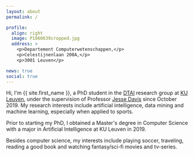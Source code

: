 ```yaml
---
layout: about
permalink: /

profile:
  align: right
  image: P1060639cropped.jpg
  address: >
    <p>Departement Computerwetenschappen,</p>
    <p>Celestijnenlaan 200A,</p>
    <p>3001 Leuven</p>

news: true
social: true
---
```


Hi, I'm {{ site.first_name }}, a PhD student in the <a href="https://dtai.cs.kuleuven.be/" target="_blank">DTAI</a> research group at <a href="https://www.kuleuven.be/kuleuven/" target="_blank">KU Leuven</a>, under the supervision of Professor <a href="https://people.cs.kuleuven.be/~jesse.davis/" target="_blank">Jesse Davis</a> since October 2019. My research interests include artificial intelligence, data mining and machine learning, especially when applied to sports. 

Prior to starting my PhD, I obtained a Master's degree in Computer Science with a major in Artificial Intelligence at KU Leuven in 2019.

Besides computer science, my interests include playing soccer, traveling, reading a good book and watching fantasy/sci-fi movies and tv-series.

<!-- You can find more information on my <a class="page-link" href="{{ site.ku_leuven_personnel_number | prepend: 'https://www.kuleuven.be/wieiswie/en/person/0' }}" target="_blank">KU Leuven who's who page.</a> -->